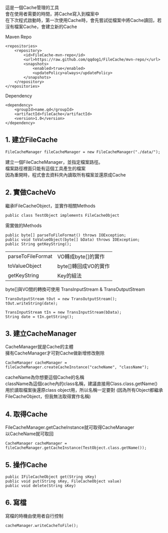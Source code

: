 這是一個Cache管理的工具  
會在使用者需要的時間，將Cache寫入到檔案中  
在下次程式啟動時，第一次使用Cache時，會先嘗試從檔案中將Cache讀回，若沒有檔案Cache，會建立新的Cache

Maven Repo

    <repositories>
        <repository>
            <id>FileCache-mvn-repo</id>
            <url>https://raw.github.com/qqdog1/FileCache/mvn-repo/</url>
            <snapshots>
                <enabled>true</enabled>
                <updatePolicy>always</updatePolicy>
            </snapshots>
        </repository>
    </repositories>
    
Dependency

    <dependency>
        <groupId>name.qd</groupId>
        <artifactId>fileCache</artifactId>
        <version>1.0</version>
    </dependency>

## 1. 建立FileCache

    FileCacheManager fileCacheManager = new FileCacheManager("./data/");

建立一個FileCacheManager，並指定檔案路徑。  
檔案路徑裡面只能有這個工具產生的檔案  
因為重開時，程式會去資料夾內讀取所有檔案並還原成Cache

## 2. 實做CacheVo
繼承IFileCacheObject，並實作相關Methods

    public class TestObject implements FileCacheObject  

需實做的Methods

    public byte[] parseToFileFormat() throws IOException;
    public void toValueObject(byte[] bData) throws IOException;
    public String getKeyString();

<table>
<tr><td>parseToFileFormat</td><td>VO轉成byte[]的實作</td></tr>
<tr><td>toValueObject</td><td>byte[]轉回成VO的實作</td></tr>
<tr><td>getKeyString</td><td>Key的組法</td></tr>
</table>

byte[]與VO間的轉換可使用 TransInputStream & TransOutputStream  

    TransOutputStream tOut = new TransOutputStream();
    tOut.writeString(date);

    TransInputStream tIn = new TransInputStream(bData);
    String date = tIn.getString();

## 3. 建立CacheManager
CacheManager就是Cache的主體  
擁有CacheManager才可對Cache做新增修改刪除  

    CacheManager cacheManager = fileCacheManager.createCacheInstance("cacheName", "className");

cacheName為你想要這個Cache的名稱  
className為這個cache內的class名稱，建議直接用Class.class.getName()  
用於讀取檔案後還原class object用，所以名稱一定要對
(因為所有Object都繼承FileCacheObject，但我無法取得實作名稱)

## 4. 取得Cache
FileCacheManager.getCacheInstance就可取得CacheManager  
以CacheName就可取回

    CacheManager cacheManager = fileCacheManager.getCacheInstance(TestObject.class.getName());


## 5. 操作Cache

    public IFileCacheObject get(String sKey) 
    public void put(String sKey, FileCacheObject value)
    public void delete(String sKey)

## 6. 寫檔
寫檔的時機由使用者自行控制  

    cacheManager.writeCacheToFile();

